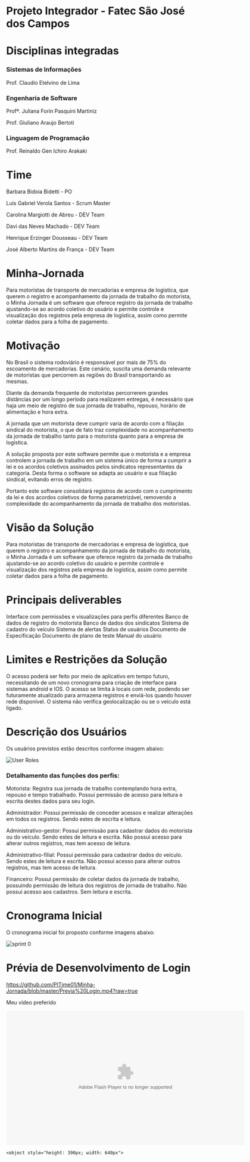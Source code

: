 # Projeto Integrador - Fatec São José dos Campos

# Disciplinas integradas

### Sistemas de Informações
Prof. Claudio Etelvino de Lima
### Engenharia de Software
Profª. Juliana Forin Pasquini Martiniz

Prof. Giuliano Araujo Bertoti
### Linguagem de Programação
Prof. Reinaldo Gen Ichiro Arakaki

# Time
Barbara Bidoia Bidetti - PO

Luis Gabriel Verola Santos - Scrum Master

Carolina Margiotti de Abreu - DEV Team

Davi das Neves Machado - DEV Team

Henrique Erzinger Dousseau - DEV Team

José Alberto Martins de França - DEV Team

# Minha-Jornada
Para motoristas de transporte de mercadorias e empresa de logística, que querem o registro e acompanhamento da jornada de trabalho do motorista, o Minha Jornada é um software que oferece registro da jornada de trabalho ajustando-se ao acordo coletivo do usuário e permite controle e visualização dos registros pela empresa de logística, assim como permite coletar dados para a folha de pagamento. 

# Motivação
No Brasil o sistema rodoviário é responsável por mais de 75% do escoamento de mercadorias. Este cenário, suscita uma demanda relevante de motoristas que percorrem as regiões do Brasil transportando as mesmas. 

Diante da demanda frequente de motoristas percorrerem grandes distâncias por um longo período para realizarem entregas, é necessário que haja um meio de registro de sua jornada de trabalho, repouso, horário de alimentação e hora extra. 

A jornada que um motorista deve cumprir varia de acordo com a filiação sindical do motorista, o que de fato traz complexidade no acompanhamento da jornada de trabalho tanto para o motorista quanto para a empresa de logística. 

A solução proposta por este software permite que o motorista e a empresa controlem a jornada de trabalho em um sistema único de forma a cumprir a lei e os acordos coletivos assinados pelos sindicatos representantes da categoria. Desta forma o software se adapta ao usuário e sua filiação sindical, evitando erros de registro.  

Portanto este software consolidará registros de acordo com o cumprimento da lei e dos acordos coletivos de forma parametrizável, removendo a complexidade do acompanhamento da jornada de trabalho dos motoristas. 

# Visão da Solução  
Para motoristas de transporte de mercadorias e empresa de logística, que querem o registro e acompanhamento da jornada de trabalho do motorista, o Minha Jornada é um software que oferece registro da jornada de trabalho ajustando-se ao acordo coletivo do usuário e permite controle e visualização dos registros pela empresa de logística, assim como permite coletar dados para a folha de pagamento. 

# Principais deliverables 
Interface com permissões e visualizações para perfis diferentes 
Banco de dados de registro do motorista 
Banco de dados dos sindicatos 
Sistema de cadastro do veículo
Sistema de alertas 
Status de usuários 
Documento de Especificação 
Documento de plano de teste 
Manual do usuário 

# Limites e Restrições da Solução 
O acesso poderá ser feito por meio de aplicativo em tempo futuro, necessitando de um novo cronograma para criação de interface para sistemas android e IOS. 
O acesso se limita à locais com rede, podendo ser futuramente atualizado para armazena registros e enviá-los quando houver rede disponível. 
O sistema não verifica geolocalização ou se o veículo está ligado. 

# Descrição dos Usuários 
Os usuários previstos estão descritos conforme imagem abaixo: 

![User Roles](https://github.com/PITime01/Minha-Jornada/blob/master/User%20Roles.jpg?raw=true)

### Detalhamento das funções dos perfis: 


Motorista: Registra sua jornada de trabalho contemplando hora extra, repouso e tempo trabalhado. Possui permissão de acesso para leitura e escrita destes dados para seu login.

Administrador: Possui permissão de conceder acessos e realizar alterações em todos os registros. Sendo estes de escrita e leitura.

Administrativo-gestor: Possui permissão para cadastrar dados do motorista ou do veículo. Sendo estes de leitura e escrita.
Não possui acesso para alterar outros registros, mas tem acesso de leitura.

Administrativo-filial: Possui permissão para cadastrar dados do veículo. Sendo estes de leitura e escrita.
Não possui acesso para alterar outros registros, mas tem acesso de leitura.

Financeiro: Possui permissão de coletar dados da jornada de trabalho, possuindo permissão de leitura dos registros de jornada de trabalho.
Não possui acesso aos cadastros. Sem leitura e escrita.
# Cronograma Inicial
O cronograma inicial foi proposto conforme imagens abaixo:

![sprint 0](https://user-images.githubusercontent.com/71779649/94697007-0e57e980-030e-11eb-8d80-5cdc226ac283.JPG)

# Prévia de Desenvolvimento de Login

https://github.com/PITime01/Minha-Jornada/blob/master/Previa%20Login.mp4?raw=true
	
<html>
<head>
<title>Inserindo vídeos do YouTube em uma página HTML</title>
<meta http-equiv="Content-Type" content="text/html; charset=iso-8859-1">
</head>
<body>
<p>Meu vídeo preferido</p>
	<object style="height: 390px; width: 640px">
		<param name="movie" value="http://www.youtube.com/v/IUsV--AhxrM?version=3&feature=player_detailpage">
		<param name="allowFullScreen" value="true">
		<param name="allowScriptAccess" value="always">
		<embed src="https://www.youtube.com/embed/XRCfJSJqxVg" type="application/x-shockwave-flash" allowfullscreen="true" allowScriptAccess="always" width="640" height="360">
	</object>
	
	<object style="height: 390px; width: 640px">
</body>
</html>
